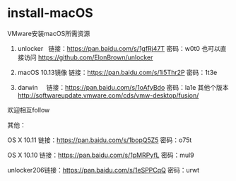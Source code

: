 # install-macOS
VMware安装macOS所需资源

1. unlocker    链接：https://pan.baidu.com/s/1gfRj47T 密码：w0t0         也可以直接访问 https://github.com/ElonBrown/unlocker

2. macOS 10.13镜像   链接：https://pan.baidu.com/s/1i5Thr2P 密码：1t3e

3. darwin     链接：https://pan.baidu.com/s/1oAfyBdo 密码：la1e          其他个版本 http://softwareupdate.vmware.com/cds/vmw-desktop/fusion/


欢迎相互follow


其他：

OS X 10.11 链接：https://pan.baidu.com/s/1bopQ5Z5 密码：o75t

OS X 10.10 链接：https://pan.baidu.com/s/1pMRPyfL 密码：mul9

unlocker206链接：https://pan.baidu.com/s/1eSPPCqQ 密码：urwt
